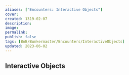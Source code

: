 ```yaml
---
aliases: ["Encounters: Interactive Objects"]
cover: 
created: 1319-02-07
description: 
image: 
permalink: 
publish: false
tags: [BnB/Bunkermaster/Encounters/InteractiveObjects]
updated: 2023-06-02
---
```


## Interactive Objects